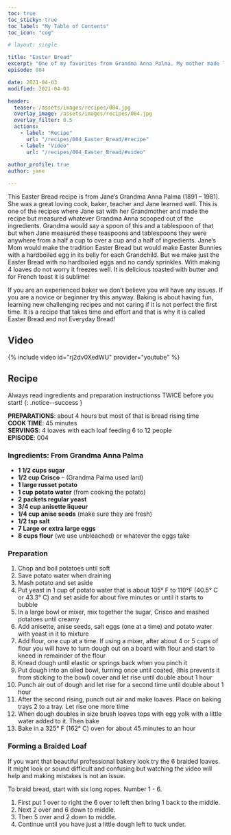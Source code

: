 ```yaml
---
toc: true
toc_sticky: true
toc_label: "My Table of Contents"
toc_icon: "cog"

# layout: single

title: "Easter Bread"
excerpt: "One of my favorites from Grandma Anna Palma. My mother made loaves every year for my children."
episode: 004

date: 2021-04-03
modified: 2021-04-03

header:
  teaser: /assets/images/recipes/004.jpg
  overlay_image: /assets/images/recipes/004.jpg
  overlay_filter: 0.5
  actions:
    - label: "Recipe"
      url: "/recipes/004_Easter_Bread/#recipe"
    - label: "Video"
      url: "/recipes/004_Easter_Bread/#video"
 
author_profile: true
author: jane

---
```


This Easter Bread recipe is from Jane’s Grandma Anna Palma (1891 – 1981). She was a great loving cook, baker, teacher and Jane learned well. This is one of the recipes where Jane sat with her Grandmother and made the recipe but measured whatever Grandma Anna scooped out of the ingredients. Grandma would say a spoon of this and a tablespoon of that but when Jane measured these teaspoons and tablespoons they were anywhere from a half a cup to over a cup and a half of ingredients. Jane’s Mom would make the tradition Easter Bread but would make Easter Bunnies with a hardboiled egg in its belly for each Grandchild. But we make just the Easter Bread with no hardboiled eggs and no candy sprinkles. With making 4 loaves do not worry it freezes well. It is delicious toasted with butter and for French toast it is sublime!

If you are an experienced baker we don’t believe you will have any issues. If you are a novice or beginner try this anyway. Baking is about having fun, learning new challenging recipes and not caring if it is not perfect the first time. It is a recipe that takes time and effort and that is why it is called Easter Bread and not Everyday Bread!


## Video

{% include video id="rj2dv0XedWU" provider="youtube" %}

## Recipe

Always read ingredients and preparation instructionss TWICE before you start!
{: .notice--success }

**PREPARATIONS**: about 4 hours but most of that is bread rising time<br>
**COOK TIME**: 45 minutes<br>
**SERVINGS**: 4 loaves with each loaf feeding 6 to 12 people<br>
**EPISODE**: 004


### Ingredients: From Grandma Anna Palma

* **1 1/2 cups sugar**
* **1/2 cup Crisco** – (Grandma Palma used lard)
* **1 large russet potato**
* **1 cup potato water** (from cooking the potato)
* **2 packets regular yeast**
* **3/4 cup anisette liqueur**
* **1/4 cup anise seeds** (make sure they are fresh)
* **1/2 tsp salt**
* **7 Large or extra large eggs**
* **8 cups flour** (we use unbleached) or whatever the eggs take


### Preparation

1. Chop and boil potatoes until soft
2. Save potato water when draining
3. Mash potato and set aside
4. Put yeast in 1 cup of potato water that is about 105&deg; F to 110&deg;F (40.5&deg; C or 43.3&deg; C) and set aside for about five minutes or until it starts to bubble
5. In a large bowl or mixer, mix together the sugar, Crisco and mashed potatoes until creamy
6. Add anisette, anise seeds, salt eggs (one at a time) and potato water with yeast in it to mixture
7. Add flour, one cup at a time. If using a mixer, after about 4 or 5 cups of flour you will have to turn dough out on a board with flour and start to kneed in remainder of the flour
8. Knead dough until elastic or springs back when you pinch it
9. Put dough into an oiled bowl, turning once until coated, (this prevents it from sticking to the bowl) cover and let rise until double about 1 hour
10. Punch air out of dough and let rise for a second time until double about 1 hour
11. After the second rising, punch out air and make loaves. Place on baking trays 2 to a tray. Let rise one more time
12. When dough doubles in size brush loaves tops with egg yolk with a little water added to it. Then bake
13. Bake in a 325&deg; F (162&deg; C)  oven for about 45 minutes to an hour

### Forming a Braided Loaf

If you want that beautiful professional bakery look try the 6 braided loaves. It might look or sound difficult and confusing but watching the video will help and making mistakes is not an issue.

To braid bread, start with six long ropes. Number 1 - 6.

1. First put 1 over to right the 6 over to left then bring 1 back to the middle.
2. Next 2 over and 6 down to middle.
3. Then 5 over and 2 down to middle.
4. Continue until you have just a little dough left to tuck under.
